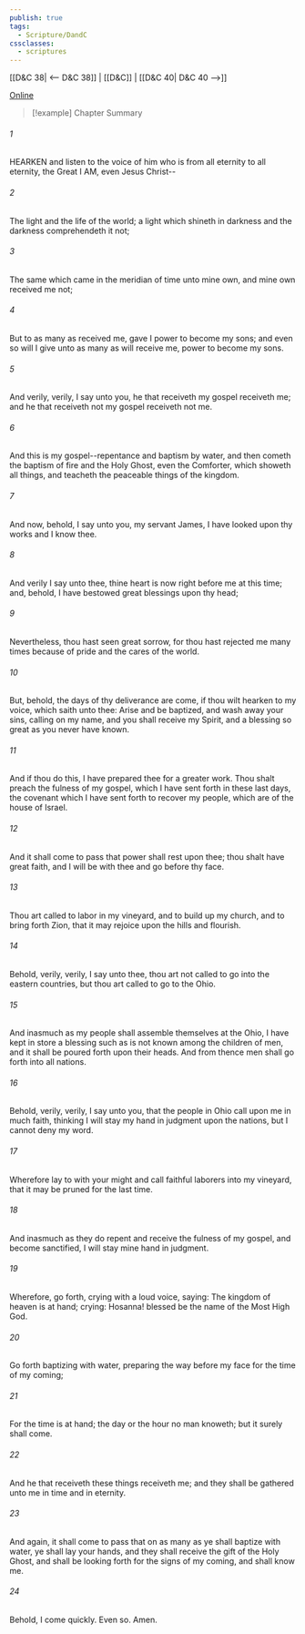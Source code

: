 ```yaml
---
publish: true
tags:
  - Scripture/DandC
cssclasses:
  - scriptures
---
```

[[D&C 38| <-- D&C 38]] | [[D&C]] | [[D&C 40| D&C 40 -->]]

[Online](https://churchofjesuschrist.org/study/scriptures/dc-testament/dc/39?lang=eng)

>[!example] Chapter Summary
>
###### 1
HEARKEN and listen to the voice of him who is from all eternity to all eternity, the Great I AM, even Jesus Christ--
###### 2
The light and the life of the world; a light which shineth in darkness and the darkness comprehendeth it not;
###### 3
The same which came in the meridian of time unto mine own, and mine own received me not;
###### 4
But to as many as received me, gave I power to become my sons; and even so will I give unto as many as will receive me, power to become my sons.
###### 5
And verily, verily, I say unto you, he that receiveth my gospel receiveth me; and he that receiveth not my gospel receiveth not me.
###### 6
And this is my gospel--repentance and baptism by water, and then cometh the baptism of fire and the Holy Ghost, even the Comforter, which showeth all things, and teacheth the peaceable things of the kingdom.
###### 7
And now, behold, I say unto you, my servant James, I have looked upon thy works and I know thee.
###### 8
And verily I say unto thee, thine heart is now right before me at this time; and, behold, I have bestowed great blessings upon thy head;
###### 9
Nevertheless, thou hast seen great sorrow, for thou hast rejected me many times because of pride and the cares of the world.
###### 10
But, behold, the days of thy deliverance are come, if thou wilt hearken to my voice, which saith unto thee: Arise and be baptized, and wash away your sins, calling on my name, and you shall receive my Spirit, and a blessing so great as you never have known.
###### 11
And if thou do this, I have prepared thee for a greater work. Thou shalt preach the fulness of my gospel, which I have sent forth in these last days, the covenant which I have sent forth to recover my people, which are of the house of Israel.
###### 12
And it shall come to pass that power shall rest upon thee; thou shalt have great faith, and I will be with thee and go before thy face.
###### 13
Thou art called to labor in my vineyard, and to build up my church, and to bring forth Zion, that it may rejoice upon the hills and flourish.
###### 14
Behold, verily, verily, I say unto thee, thou art not called to go into the eastern countries, but thou art called to go to the Ohio.
###### 15
And inasmuch as my people shall assemble themselves at the Ohio, I have kept in store a blessing such as is not known among the children of men, and it shall be poured forth upon their heads. And from thence men shall go forth into all nations.
###### 16
Behold, verily, verily, I say unto you, that the people in Ohio call upon me in much faith, thinking I will stay my hand in judgment upon the nations, but I cannot deny my word.
###### 17
Wherefore lay to with your might and call faithful laborers into my vineyard, that it may be pruned for the last time.
###### 18
And inasmuch as they do repent and receive the fulness of my gospel, and become sanctified, I will stay mine hand in judgment.
###### 19
Wherefore, go forth, crying with a loud voice, saying: The kingdom of heaven is at hand; crying: Hosanna! blessed be the name of the Most High God.
###### 20
Go forth baptizing with water, preparing the way before my face for the time of my coming;
###### 21
For the time is at hand; the day or the hour no man knoweth; but it surely shall come.
###### 22
And he that receiveth these things receiveth me; and they shall be gathered unto me in time and in eternity.
###### 23
And again, it shall come to pass that on as many as ye shall baptize with water, ye shall lay your hands, and they shall receive the gift of the Holy Ghost, and shall be looking forth for the signs of my coming, and shall know me.
###### 24
Behold, I come quickly. Even so. Amen.




